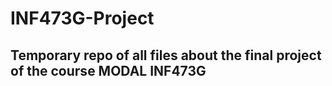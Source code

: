 # INF473G-Project

## Temporary repo of all files about the final project of the course MODAL INF473G
